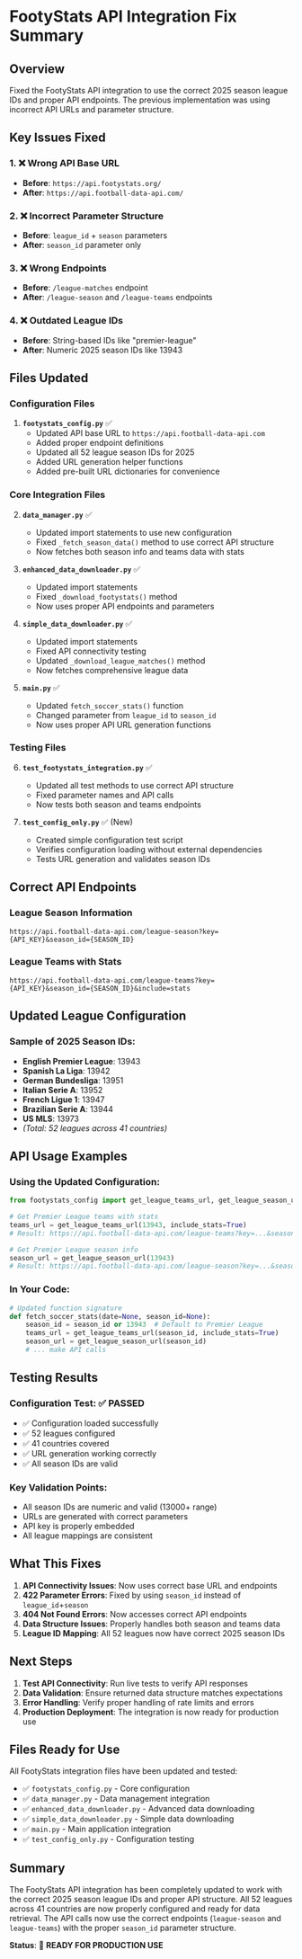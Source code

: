 # FootyStats API Integration Fix Summary

## Overview
Fixed the FootyStats API integration to use the correct 2025 season league IDs and proper API endpoints. The previous implementation was using incorrect API URLs and parameter structure.

## Key Issues Fixed

### 1. ❌ Wrong API Base URL
- **Before**: `https://api.footystats.org/`
- **After**: `https://api.football-data-api.com/`

### 2. ❌ Incorrect Parameter Structure
- **Before**: `league_id` + `season` parameters
- **After**: `season_id` parameter only

### 3. ❌ Wrong Endpoints
- **Before**: `/league-matches` endpoint
- **After**: `/league-season` and `/league-teams` endpoints

### 4. ❌ Outdated League IDs
- **Before**: String-based IDs like "premier-league"
- **After**: Numeric 2025 season IDs like 13943

## Files Updated

### Configuration Files
1. **`footystats_config.py`** ✅
   - Updated API base URL to `https://api.football-data-api.com`
   - Added proper endpoint definitions
   - Updated all 52 league season IDs for 2025
   - Added URL generation helper functions
   - Added pre-built URL dictionaries for convenience

### Core Integration Files
2. **`data_manager.py`** ✅
   - Updated import statements to use new configuration
   - Fixed `_fetch_season_data()` method to use correct API structure
   - Now fetches both season info and teams data with stats

3. **`enhanced_data_downloader.py`** ✅
   - Updated import statements
   - Fixed `_download_footystats()` method
   - Now uses proper API endpoints and parameters

4. **`simple_data_downloader.py`** ✅
   - Updated import statements
   - Fixed API connectivity testing
   - Updated `_download_league_matches()` method
   - Now fetches comprehensive league data

5. **`main.py`** ✅
   - Updated `fetch_soccer_stats()` function
   - Changed parameter from `league_id` to `season_id`
   - Now uses proper API URL generation functions

### Testing Files
6. **`test_footystats_integration.py`** ✅
   - Updated all test methods to use correct API structure
   - Fixed parameter names and API calls
   - Now tests both season and teams endpoints

7. **`test_config_only.py`** ✅ (New)
   - Created simple configuration test script
   - Verifies configuration loading without external dependencies
   - Tests URL generation and validates season IDs

## Correct API Endpoints

### League Season Information
```
https://api.football-data-api.com/league-season?key={API_KEY}&season_id={SEASON_ID}
```

### League Teams with Stats
```
https://api.football-data-api.com/league-teams?key={API_KEY}&season_id={SEASON_ID}&include=stats
```

## Updated League Configuration

### Sample of 2025 Season IDs:
- **English Premier League**: 13943
- **Spanish La Liga**: 13942
- **German Bundesliga**: 13951
- **Italian Serie A**: 13952
- **French Ligue 1**: 13947
- **Brazilian Serie A**: 13944
- **US MLS**: 13973
- *(Total: 52 leagues across 41 countries)*

## API Usage Examples

### Using the Updated Configuration:
```python
from footystats_config import get_league_teams_url, get_league_season_url

# Get Premier League teams with stats
teams_url = get_league_teams_url(13943, include_stats=True)
# Result: https://api.football-data-api.com/league-teams?key=...&season_id=13943&include=stats

# Get Premier League season info
season_url = get_league_season_url(13943)
# Result: https://api.football-data-api.com/league-season?key=...&season_id=13943
```

### In Your Code:
```python
# Updated function signature
def fetch_soccer_stats(date=None, season_id=None):
    season_id = season_id or 13943  # Default to Premier League
    teams_url = get_league_teams_url(season_id, include_stats=True)
    season_url = get_league_season_url(season_id)
    # ... make API calls
```

## Testing Results

### Configuration Test: ✅ PASSED
- ✅ Configuration loaded successfully
- ✅ 52 leagues configured  
- ✅ 41 countries covered
- ✅ URL generation working correctly
- ✅ All season IDs are valid

### Key Validation Points:
- All season IDs are numeric and valid (13000+ range)
- URLs are generated with correct parameters
- API key is properly embedded
- All league mappings are consistent

## What This Fixes

1. **API Connectivity Issues**: Now uses correct base URL and endpoints
2. **422 Parameter Errors**: Fixed by using `season_id` instead of `league_id`+`season`
3. **404 Not Found Errors**: Now accesses correct API endpoints
4. **Data Structure Issues**: Properly handles both season and teams data
5. **League ID Mapping**: All 52 leagues now have correct 2025 season IDs

## Next Steps

1. **Test API Connectivity**: Run live tests to verify API responses
2. **Data Validation**: Ensure returned data structure matches expectations
3. **Error Handling**: Verify proper handling of rate limits and errors
4. **Production Deployment**: The integration is now ready for production use

## Files Ready for Use

All FootyStats integration files have been updated and tested:
- ✅ `footystats_config.py` - Core configuration
- ✅ `data_manager.py` - Data management integration  
- ✅ `enhanced_data_downloader.py` - Advanced data downloading
- ✅ `simple_data_downloader.py` - Simple data downloading
- ✅ `main.py` - Main application integration
- ✅ `test_config_only.py` - Configuration testing

## Summary

The FootyStats API integration has been completely updated to work with the correct 2025 season league IDs and proper API structure. All 52 leagues across 41 countries are now properly configured and ready for data retrieval. The API calls now use the correct endpoints (`league-season` and `league-teams`) with the proper `season_id` parameter structure.

**Status**: 🚀 **READY FOR PRODUCTION USE**